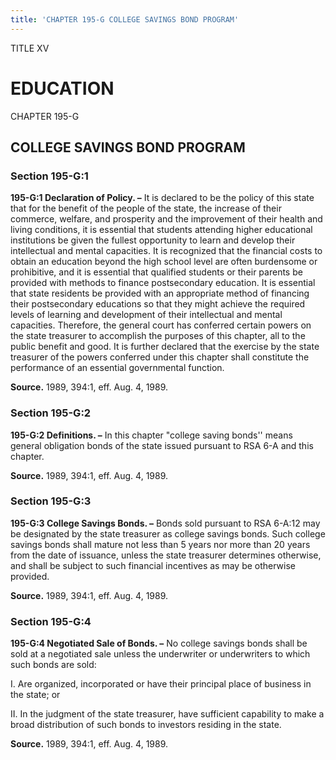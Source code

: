 ```yaml
---
title: 'CHAPTER 195-G COLLEGE SAVINGS BOND PROGRAM'
---
```


TITLE XV
                                             
EDUCATION
=========

CHAPTER 195-G
                                             
COLLEGE SAVINGS BOND PROGRAM
----------------------------

### Section 195-G:1

 **195-G:1 Declaration of Policy. –** It is declared to be the policy
of this state that for the benefit of the people of the state, the
increase of their commerce, welfare, and prosperity and the improvement
of their health and living conditions, it is essential that students
attending higher educational institutions be given the fullest
opportunity to learn and develop their intellectual and mental
capacities. It is recognized that the financial costs to obtain an
education beyond the high school level are often burdensome or
prohibitive, and it is essential that qualified students or their
parents be provided with methods to finance postsecondary education. It
is essential that state residents be provided with an appropriate method
of financing their postsecondary educations so that they might achieve
the required levels of learning and development of their intellectual
and mental capacities. Therefore, the general court has conferred
certain powers on the state treasurer to accomplish the purposes of this
chapter, all to the public benefit and good. It is further declared that
the exercise by the state treasurer of the powers conferred under this
chapter shall constitute the performance of an essential governmental
function.

**Source.** 1989, 394:1, eff. Aug. 4, 1989.

### Section 195-G:2

 **195-G:2 Definitions. –** In this chapter "college saving bonds''
means general obligation bonds of the state issued pursuant to RSA 6-A
and this chapter.

**Source.** 1989, 394:1, eff. Aug. 4, 1989.

### Section 195-G:3

 **195-G:3 College Savings Bonds. –** Bonds sold pursuant to RSA
6-A:12 may be designated by the state treasurer as college savings
bonds. Such college savings bonds shall mature not less than 5 years nor
more than 20 years from the date of issuance, unless the state treasurer
determines otherwise, and shall be subject to such financial incentives
as may be otherwise provided.

**Source.** 1989, 394:1, eff. Aug. 4, 1989.

### Section 195-G:4

 **195-G:4 Negotiated Sale of Bonds. –** No college savings bonds
shall be sold at a negotiated sale unless the underwriter or
underwriters to which such bonds are sold:
                                             
 I. Are organized, incorporated or have their principal place of
business in the state; or
                                             
 II. In the judgment of the state treasurer, have sufficient
capability to make a broad distribution of such bonds to investors
residing in the state.

**Source.** 1989, 394:1, eff. Aug. 4, 1989.
